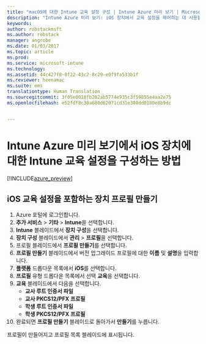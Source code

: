 ```yaml
---
title: "macOS에 대한 Intune 교육 설정 구성 | Intune Azure 미리 보기 | Microsoft Docs"
description: "Intune Azure 미리 보기: iOS 장치에서 교육 설정을 제어하는 데 사용할 수 있는 설정을 알아봅니다."
keywords: 
author: robstackmsft
ms.author: robstack
manager: angrobe
ms.date: 01/03/2017
ms.topic: article
ms.prod: 
ms.service: microsoft-intune
ms.technology: 
ms.assetid: 44c427f8-0f22-43c2-8c29-e0f9fa533b1f
ms.reviewer: heenamac
ms.suite: ems
translationtype: Human Translation
ms.sourcegitcommit: 3f05e0018fb202ab5774e935c3f59855e4aa2e75
ms.openlocfilehash: e52fdf8c30a680d62071cd31e308dd0180e8b9dc


---
```


# <a name="how-to-configure-intune-education-settings-for-ios-devices-in-intune-azure-preview"></a>Intune Azure 미리 보기에서 iOS 장치에 대한 Intune 교육 설정을 구성하는 방법

[!INCLUDE[azure_preview](../includes/azure_preview.md)]


## <a name="create-a-device-profile-containing-ios-education-settings"></a>iOS 교육 설정을 포함하는 장치 프로필 만들기

1. Azure 포털에 로그인합니다.
2. **추가 서비스** > **기타** > **Intune**을 선택합니다.
3. **Intune** 블레이드에서 **장치 구성**을 선택합니다.
2. **장치 구성** 블레이드에서 **관리** > **프로필**을 선택합니다.
3. 프로필 블레이드에서 **프로필 만들기**를 선택합니다.
4. **프로필 만들기** 블레이드에서 버전 업그레이드 프로필에 대한 **이름** 및 **설명**을 입력합니다.
5. **플랫폼** 드롭다운 목록에서 **iOS**를 선택합니다.
6. **프로필** 유형 드롭다운 목록에서 선택 **교육**을 선택합니다.
7. **교육** 블레이드에서 다음을 선택합니다.
    - **교사 루트 인증서 파일**
    - **교사 PKCS12/PFX 프로필**
    - **학생 루트 인증서 파일**
    - **학생 PKCS12/PFX 프로필**
8. 완료되면 **프로필 만들기** 블레이드로 돌아가서 **만들기**를 누릅니다.

프로필이 만들어지고 프로필 목록 블레이드에 표시됩니다.



<!--HONumber=Feb17_HO1-->


